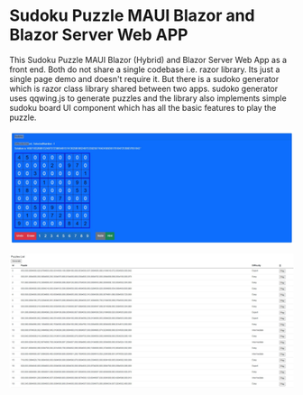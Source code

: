 # Sudoku Puzzle MAUI Blazor and Blazor Server Web APP
This Sudoku Puzzle MAUI Blazor (Hybrid) and Blazor Server Web App as a front end.
Both do not share a single codebase i.e. razor library. Its just a single page demo and doesn't require it.
But there is a sudoko generator which is razor class library shared between two apps.
sudoko generator uses qqwing.js to generate puzzles and the library also implements simple sudoku board UI component which has all the basic features to play the puzzle.


![Sudoku Board](preview/board.jpg?raw=true "Main")

![Sudoku Generator](preview/genlist.jpg?raw=true "GenList")